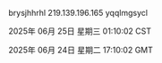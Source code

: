 brysjhhrhl 219.139.196.165 yqqlmgsycl

2025年 06月 25日 星期三 01:10:02 CST

2025年 06月 24日 星期二 17:10:02 GMT
